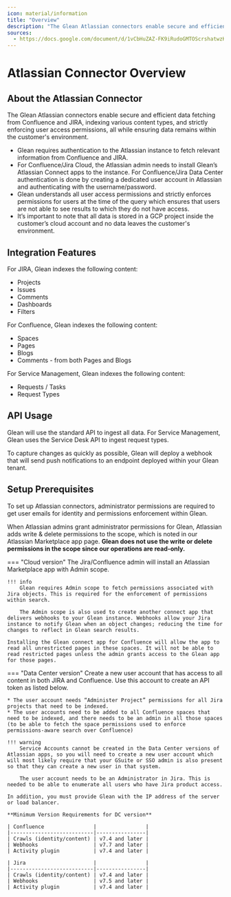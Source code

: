 ```yaml
---
icon: material/information
title: "Overview"
description: "The Glean Atlassian connectors enable secure and efficient data fetching from Confluence and JIRA."
sources:
  - https://docs.google.com/document/d/1vCbHuZAZ-FK9iRudoGMTOScrshatwzKpPih7ZNmenw8/edit
---
```

# Atlassian Connector Overview

## About the Atlassian Connector
The Glean Atlassian connectors enable secure and efficient data fetching from Confluence and JIRA, indexing various content types, and strictly enforcing user access permissions, all while ensuring data remains within the customer's environment.

* Glean requires authentication to the Atlassian instance to fetch relevant information from Confluence and JIRA.
* For Confluence/Jira Cloud, the Atlassian admin needs to install Glean’s Atlassian Connect apps to the instance. For Confluence/Jira Data Center authentication is done by creating a dedicated user account in Atlassian and authenticating with the username/password.
* Glean understands all user access permissions and strictly enforces permissions for users at the time of the query which ensures that users are not able to see results to which they do not have access.
* It’s important to note that all data is stored in a GCP project inside the customer’s cloud account and no data leaves the customer's environment.

## Integration Features
For JIRA, Glean indexes the following content:

* Projects 
* Issues 
* Comments
* Dashboards
* Filters

For Confluence, Glean indexes the following content:

* Spaces
* Pages
* Blogs
* Comments - from both Pages and Blogs

For Service Management, Glean indexes the following content:

* Requests / Tasks
* Request Types

## API Usage
Glean will use the standard API to ingest all data. For Service Management, Glean uses the Service Desk API to ingest request types.

To capture changes as quickly as possible, Glean will deploy a webhook that will send push notifications to an endpoint deployed within your Glean tenant.

## Setup Prerequisites
To set up Atlassian connectors, administrator permissions are required to get user emails for identity and permissions enforcement within Glean.

When Atlassian admins grant administrator permissions for Glean, Atlassian adds write & delete permissions to the scope, which is noted in our Atlassian Marketplace app page. **Glean does not use the write or delete permissions in the scope since our operations are read-only.**

=== "Cloud version"
    The Jira/Confluence admin will install an Atlassian Marketplace app with Admin scope.
    
    !!! info
        Glean requires Admin scope to fetch permissions associated with Jira objects. This is required for the enforcement of permissions within search.
        
        The Admin scope is also used to create another connect app that delivers webhooks to your Glean instance. Webhooks allow your Jira instance to notify Glean when an object changes; reducing the time for changes to reflect in Glean search results.

    Installing the Glean connect app for Confluence will allow the app to read all unrestricted pages in these spaces. It will not be able to read restricted pages unless the admin grants access to the Glean app for those pages.

=== "Data Center version"
    Create a new user account that has access to all content in both JIRA and Confluence. Use this account to create an API token as listed below.

    * The user account needs “Administer Project” permissions for all Jira projects that need to be indexed.
    * The user accounts need to be added to all Confluence spaces that need to be indexed, and there needs to be an admin in all those spaces (to be able to fetch the space permissions used to enforce permissions-aware search over Confluence)

    !!! warning
        Service Accounts cannot be created in the Data Center versions of Atlassian apps, so you will need to create a new user account which will most likely require that your GSuite or SSO admin is also present so that they can create a new user in that system.
        
        The user account needs to be an Administrator in Jira. This is needed to be able to enumerate all users who have Jira product access.

    In addition, you must provide Glean with the IP address of the server or load balancer.

    **Minimum Version Requirements for DC version**
    
    | Confluence                |                |
    |---------------------------|----------------|
    | Crawls (identity/content) | v7.4 and later |
    | Webhooks                  | v7.7 and later |
    | Activity plugin           | v7.4 and later |

    | Jira                      |                |
    |---------------------------|----------------|
    | Crawls (identity/content) | v7.4 and later |
    | Webhooks                  | v7.5 and later |
    | Activity plugin           | v7.4 and later |
